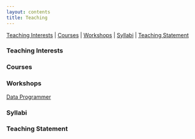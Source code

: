 ```yaml
---
layout: contents
title: Teaching
---
```


[Teaching Interests](#Interests) | [Courses](#Courses) | [Workshops](#Workshops) | [Syllabi](#Syllabi) | [Teaching Statement](#Statement)


### <a name="Interests"></a>Teaching Interests

### <a name="Interests">Courses

### Workshops

[Data Programmer](workshops/programmer.md)

### Syllabi

### Teaching Statement

